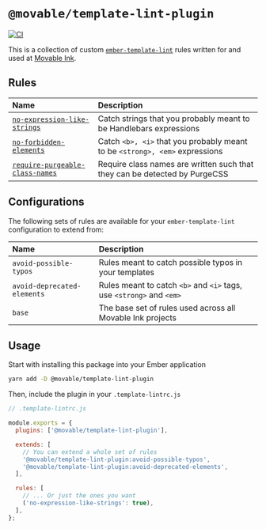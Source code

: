 # `@movable/template-lint-plugin`

[![CI](https://github.com/movableink/template-lint-plugin/actions/workflows/ci.yml/badge.svg)](https://github.com/movableink/template-lint-plugin/actions/workflows/ci.yml)

This is a collection of custom [`ember-template-lint`](https://github.com/ember-template-lint/ember-template-lint) rules written for and used at [Movable Ink](https://github.com/movableink).

## Rules

| Name                                                                             | Description                                                                 |
| :------------------------------------------------------------------------------- | :-------------------------------------------------------------------------- |
| [`no-expression-like-strings`](./docs/rules/no-expression-like-strings.md)       | Catch strings that you probably meant to be Handlebars expressions          |
| [`no-forbidden-elements`][no-forbidden-elements-docs]                            | Catch `<b>, <i>` that you probably meant to be `<strong>, <em>` expressions |
| [`require-purgeable-class-names`](./docs/rules/require-purgeable-class-names.md) | Require class names are written such that they can be detected by PurgeCSS  |

## Configurations

The following sets of rules are available for your `ember-template-lint` configuration to extend from:

| Name                        | Description                                                          |
| :-------------------------- | :------------------------------------------------------------------- |
| `avoid-possible-typos`      | Rules meant to catch possible typos in your templates                |
| `avoid-deprecated-elements` | Rules meant to catch `<b>` and `<i>` tags, use `<strong>` and `<em>` |
| `base`                      | The base set of rules used across all Movable Ink projects           |

## Usage

Start with installing this package into your Ember application

```sh
yarn add -D @movable/template-lint-plugin
```

Then, include the plugin in your `.template-lintrc.js`

```javascript
// .template-lintrc.js

module.exports = {
  plugins: ['@movable/template-lint-plugin'],

  extends: [
    // You can extend a whole set of rules
    '@movable/template-lint-plugin:avoid-possible-typos',
    '@movable/template-lint-plugin:avoid-deprecated-elements',
  ],

  rules: [
    // ... Or just the ones you want
    ('no-expression-like-strings': true),
  ],
};
```

[no-forbidden-elements-docs]: https://github.com/ember-template-lint/ember-template-lint/blob/master/docs/rule/no-forbidden-elements.md#no-forbidden-elements
